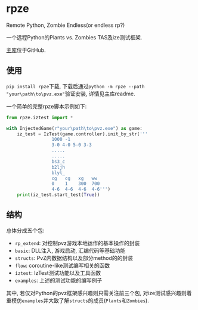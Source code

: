 # rpze

Remote Python, Zombie Endless(or endless rp?)

一个远程Python的Plants vs. Zombies TAS及ize测试框架.

[主库](https://github.com/ObeliskGate/rpze.git)位于GitHub.

## 使用
`pip install rpze`下载, 下载后通过`python -m rpze --path "your\path\to\pvz.exe"`验证安装, 详情见主库readme.

一个简单的完整rpze脚本示例如下:
```python
from rpze.iztest import *

with InjectedGame(r"your\path\to\pvz.exe") as game:
    iz_test = IzTest(game.controller).init_by_str('''
                 1000 -1
                 3-0 4-0 5-0 3-3
                 .....
                 .....
                 bs3_c
                 b2ljh
                 blyl_
                 cg   cg   xg   ww
                 0    1    300  700
                 4-6  4-6  4-6  4-6''')
    print(iz_test.start_test(True))
```

## 结构
总体分成五个包:
- `rp_extend`: 对控制pvz游戏本地运作的基本操作的封装
- `basic`: DLL注入, 游戏启动, 汇编代码等基础功能
- `structs`: PvZ内数据结构以及部分method的的封装
- `flow`: coroutine-like测试编写相关的函数
- `iztest`: IzTest测试功能以及工具函数
- `examples`: 上述的测试功能的编写例子

其中, 若仅对Python的pvz框架感兴趣则只需关注前三个包, 对ize测试感兴趣则着重模仿`examples`并大致了解`structs`的成员(`Plants`和`Zombies`).
